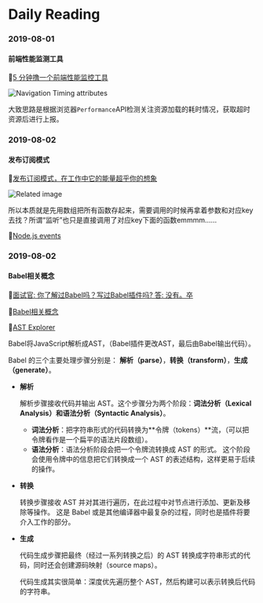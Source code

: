 # Daily Reading

### 2019-08-01

#### 前端性能监测工具

:link:[5 分钟撸一个前端性能监控工具](https://juejin.im/post/5b7a50c0e51d4538af60d995)

![Navigation Timing attributes](https://user-gold-cdn.xitu.io/2018/8/20/16555cb56942d42b?imageView2/0/w/1280/h/960/format/webp/ignore-error/1)

大致思路是根据浏览器`Performance`API检测关注资源加载的耗时情况，获取超时资源后进行上报。

### 2019-08-02

#### 发布订阅模式

:link:[发布订阅模式，在工作中它的能量超乎你的想象](https://juejin.im/post/5b125ad3e51d450688133f22)

![Related image](https://realtimeapi.io/wp-content/uploads/2017/09/pubsub-1.png)

所以本质就是先用数组把所有函数存起来，需要调用的时候再拿着参数和对应key去找？所谓“监听”也只是直接调用了对应key下面的函数emmmm……

:bookmark_tabs:[Node.js events](https://github.com/nodejs/node/blob/698d479aff2a71267a13ba1f3fda390221ea591e/doc/api/events.md)

### 2019-08-02

#### Babel相关概念

:link:[面试官: 你了解过Babel吗？写过Babel插件吗? 答: 没有。卒](https://juejin.im/post/5a9315e46fb9a0633a711f25) 

:link:[Babel相关概念](https://github.com/jamiebuilds/babel-handbook/blob/master/translations/zh-Hans/plugin-handbook.md)

:link:[AST Explorer](https://astexplorer.net/)

Babel将JavaScript解析成AST，（Babel插件更改AST，最后由Babel输出代码）。

Babel 的三个主要处理步骤分别是： **解析（parse）**，**转换（transform）**，**生成（generate）**。

* **解析**

  解析步骤接收代码并输出 AST。这个步骤分为两个阶段：**词法分析（Lexical Analysis）**和**语法分析（Syntactic Analysis）**。

  * **词法分析**：把字符串形式的代码转换为**令牌（tokens）**流，（可以把令牌看作是一个扁平的语法片段数组）。
  * **语法分析**：语法分析阶段会把一个令牌流转换成 AST 的形式。 这个阶段会使用令牌中的信息把它们转换成一个 AST 的表述结构，这样更易于后续的操作。

* **转换**

  转换步骤接收 AST 并对其进行遍历，在此过程中对节点进行添加、更新及移除等操作。 这是 Babel 或是其他编译器中最复杂的过程，同时也是插件将要介入工作的部分。

* **生成**

  代码生成步骤把最终（经过一系列转换之后）的 AST 转换成字符串形式的代码，同时还会创建源码映射（source maps）。

  代码生成其实很简单：深度优先遍历整个 AST，然后构建可以表示转换后代码的字符串。


